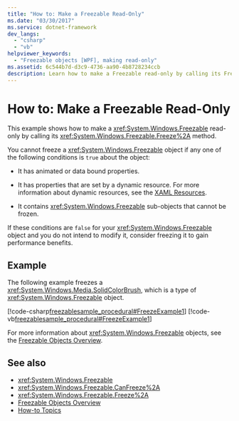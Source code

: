 ```yaml
---
title: "How to: Make a Freezable Read-Only"
ms.date: "03/30/2017"
ms.service: dotnet-framework
dev_langs: 
  - "csharp"
  - "vb"
helpviewer_keywords: 
  - "Freezable objects [WPF], making read-only"
ms.assetid: 6c544b7d-d3c9-4736-aa90-4b8728234ccb
description: Learn how to make a Freezable read-only by calling its Freeze method, and learn what conditions prevent freezing a Freezable object.
---
```

# How to: Make a Freezable Read-Only

This example shows how to make a <xref:System.Windows.Freezable> read-only by calling its <xref:System.Windows.Freezable.Freeze%2A> method.  
  
 You cannot freeze a <xref:System.Windows.Freezable> object if any one of the following conditions is `true` about the object:  
  
- It has animated or data bound properties.  
  
- It has properties that are set by a dynamic resource. For more information about dynamic resources, see the [XAML Resources](../systems/xaml-resources-overview.md).  
  
- It contains <xref:System.Windows.Freezable> sub-objects that cannot be frozen.  
  
 If these conditions are `false` for your <xref:System.Windows.Freezable> object and you do not intend to modify it, consider freezing it to gain performance benefits.  
  
## Example  

 The following example freezes a <xref:System.Windows.Media.SolidColorBrush>, which is a type of <xref:System.Windows.Freezable> object.  
  
 [!code-csharp[freezablesample_procedural#FreezeExample1](~/samples/snippets/csharp/VS_Snippets_Wpf/freezablesample_procedural/CSharp/freezablesample.cs#freezeexample1)]
 [!code-vb[freezablesample_procedural#FreezeExample1](~/samples/snippets/visualbasic/VS_Snippets_Wpf/freezablesample_procedural/visualbasic/freezablesample.vb#freezeexample1)]  
  
 For more information about <xref:System.Windows.Freezable> objects, see the [Freezable Objects Overview](freezable-objects-overview.md).  
  
## See also

- <xref:System.Windows.Freezable>
- <xref:System.Windows.Freezable.CanFreeze%2A>
- <xref:System.Windows.Freezable.Freeze%2A>
- [Freezable Objects Overview](freezable-objects-overview.md)
- [How-to Topics](base-elements-how-to-topics.md)
